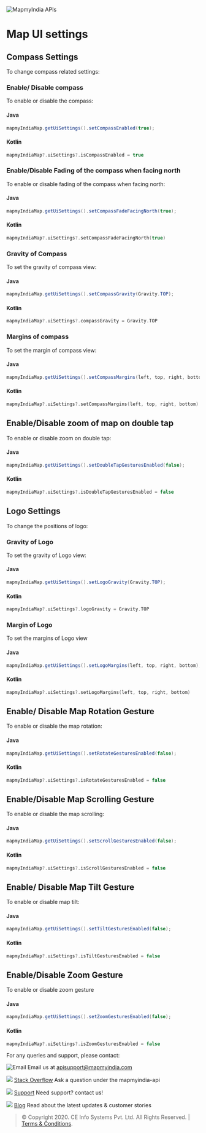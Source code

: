 

![MapmyIndia APIs](https://www.mapmyindia.com/api/img/mapmyindia-api.png)
# Map UI settings

## Compass Settings
To change compass related settings:
### Enable/ Disable compass
To enable or disable the compass:
#### Java
~~~java
mapmyIndiaMap.getUiSettings().setCompassEnabled(true);
~~~

#### Kotlin
~~~kotlin
mapmyIndiaMap?.uiSettings?.isCompassEnabled = true
~~~
### Enable/Disable Fading of the compass when facing north
To enable or disable fading of the compass when facing north:
#### Java
~~~java
mapmyIndiaMap.getUiSettings().setCompassFadeFacingNorth(true);
~~~
#### Kotlin
~~~kotlin
mapmyIndiaMap?.uiSettings?.setCompassFadeFacingNorth(true)
~~~
### Gravity of Compass
To set the gravity of compass view:
#### Java
~~~java
mapmyIndiaMap.getUiSettings().setCompassGravity(Gravity.TOP);
~~~
#### Kotlin
~~~kotlin
mapmyIndiaMap?.uiSettings?.compassGravity = Gravity.TOP
~~~
### Margins of compass
To set the margin of compass view:
#### Java
~~~java
mapmyIndiaMap.getUiSettings().setCompassMargins(left, top, right, bottom);
~~~

#### Kotlin
~~~kotlin
mapmyIndiaMap?.uiSettings?.setCompassMargins(left, top, right, bottom)
~~~

## Enable/Disable zoom of map on double tap
To enable or disable zoom on double tap:
#### Java
~~~java
mapmyIndiaMap.getUiSettings().setDoubleTapGesturesEnabled(false);
~~~
#### Kotlin
~~~kotlin
mapmyIndiaMap?.uiSettings?.isDoubleTapGesturesEnabled = false
~~~

## Logo Settings
To change the positions of logo:
### Gravity of Logo
To set the gravity of Logo view:
#### Java
~~~java
mapmyIndiaMap.getUiSettings().setLogoGravity(Gravity.TOP);
~~~

#### Kotlin
~~~kotlin
mapmyIndiaMap?.uiSettings?.logoGravity = Gravity.TOP
~~~

### Margin of Logo
To set the margins of Logo view
#### Java
~~~java
mapmyIndiaMap.getUiSettings().setLogoMargins(left, top, right, bottom);
~~~
#### Kotlin
~~~kotlin
mapmyIndiaMap?.uiSettings?.setLogoMargins(left, top, right, bottom)
~~~
## Enable/ Disable Map Rotation Gesture
To enable or disable the map rotation:
#### Java
~~~java
mapmyIndiaMap.getUiSettings().setRotateGesturesEnabled(false);
~~~

#### Kotlin
~~~kotlin
mapmyIndiaMap?.uiSettings?.isRotateGesturesEnabled = false
~~~
## Enable/Disable Map Scrolling Gesture
To enable or disable the map scrolling:
#### Java
~~~java
mapmyIndiaMap.getUiSettings().setScrollGesturesEnabled(false);
~~~ 
#### Kotlin
~~~kotlin
mapmyIndiaMap?.uiSettings?.isScrollGesturesEnabled = false
~~~
## Enable/ Disable Map Tilt Gesture
To enable or disable map tilt:
#### Java
~~~java
mapmyIndiaMap.getUiSettings().setTiltGesturesEnabled(false);
~~~
#### Kotlin
~~~kotlin
mapmyIndiaMap?.uiSettings?.isTiltGesturesEnabled = false
~~~

## Enable/Disable Zoom Gesture
To enable or disable zoom gesture
#### Java
~~~java
mapmyIndiaMap.getUiSettings().setZoomGesturesEnabled(false);
~~~
#### Kotlin
~~~kotlin
mapmyIndiaMap?.uiSettings?.isZoomGesturesEnabled = false
~~~
For any queries and support, please contact:

![Email](https://www.google.com/a/cpanel/mapmyindia.co.in/images/logo.gif?service=google_gsuite)
Email us at [apisupport@mapmyindia.com](mailto:apisupport@mapmyindia.com)

![](https://www.mapmyindia.com/api/img/icons/stack-overflow.png)
[Stack Overflow](https://stackoverflow.com/questions/tagged/mapmyindia-api)
Ask a question under the mapmyindia-api

![](https://www.mapmyindia.com/api/img/icons/support.png)
[Support](https://www.mapmyindia.com/api/index.php#f_cont)
Need support? contact us!

![](https://www.mapmyindia.com/api/img/icons/blog.png)
[Blog](http://www.mapmyindia.com/blog/)
Read about the latest updates & customer stories


> © Copyright 2020. CE Info Systems Pvt. Ltd. All Rights Reserved. | [Terms & Conditions](http://www.mapmyindia.com/api/terms-&-conditions).


